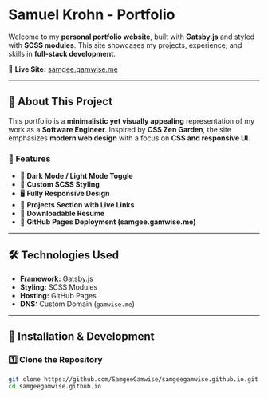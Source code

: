 # Samuel Krohn - Portfolio

Welcome to my **personal portfolio website**, built with **Gatsby.js** and styled with **SCSS modules**. This site showcases my projects, experience, and skills in **full-stack development**.

🚀 **Live Site:** [samgee.gamwise.me](https://samgee.gamwise.me)

---

## 📌 About This Project
This portfolio is a **minimalistic yet visually appealing** representation of my work as a **Software Engineer**. Inspired by **CSS Zen Garden**, the site emphasizes **modern web design** with a focus on **CSS and responsive UI**.

### **🔹 Features**
- 🌙 **Dark Mode / Light Mode Toggle**
- 🎨 **Custom SCSS Styling**
- 🖥 **Fully Responsive Design**
- 📁 **Projects Section with Live Links**
- 📜 **Downloadable Resume**
- 📌 **GitHub Pages Deployment (samgee.gamwise.me)**

---

## 🛠️ Technologies Used
- **Framework:** [Gatsby.js](https://www.gatsbyjs.com/)
- **Styling:** SCSS Modules
- **Hosting:** GitHub Pages
- **DNS:** Custom Domain (`gamwise.me`)

---

## 🔧 Installation & Development
### **1️⃣ Clone the Repository**
```sh
git clone https://github.com/SamgeeGamwise/samgeegamwise.github.io.git
cd samgeegamwise.github.io
